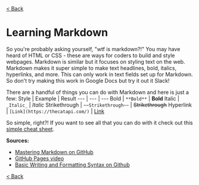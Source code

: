 [< Back](https://paulmichaelarmstrong.github.io/reading-notes/)

# Learning Markdown
So you're probably asking yourself, "wtf is markdown?!" You may have heard of HTML or CSS - these are ways for coders to build and style webpages. Markdown is similar but it focuses on styling text on the web. Markdown makes it super simple to make text headlines, bold, italics, hyperlinks, and more. This can only work in text fields set up for Markdown. So don't try making this work in Google Docs but try it out it Slack!

There are a handful of things you can do with Markdown and here is just a few:
Style | Example | Result
--- | --- | ---
Bold | `**Bold**` | **Bold** 
Italic | `_Italic_` | _Italic_
Strikethrough | `~~Strikethrough~~` | ~~Strikethrough~~
Hyperlink | `[Link](https://thecatapi.com/)` | [Link](https://thecatapi.com/)

So simple, right?! If you want to see all that you can do with it check out this [simple cheat sheet](https://www.markdownguide.org/cheat-sheet/).

**Sources:**
- [Mastering Markdown on GitHub](https://guides.github.com/features/mastering-markdown/)
- [GitHub Pages video](https://youtu.be/2MsN8gpT6jY)
- [Basic Writing and Formatting Syntax on Github](https://docs.github.com/en/github/writing-on-github/getting-started-with-writing-and-formatting-on-github/basic-writing-and-formatting-syntax)

[< Back](https://paulmichaelarmstrong.github.io/reading-notes/)
